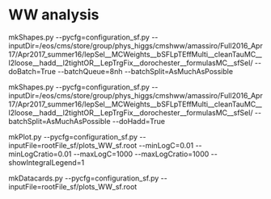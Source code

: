 WW analysis
===========

mkShapes.py --pycfg=configuration_sf.py  --inputDir=/eos/cms/store/group/phys_higgs/cmshww/amassiro/Full2016_Apr17/Apr2017_summer16/lepSel__MCWeights__bSFLpTEffMulti__cleanTauMC__l2loose__hadd__l2tightOR__LepTrgFix__dorochester__formulasMC__sfSel/ --doBatch=True --batchQueue=8nh --batchSplit=AsMuchAsPossible

mkShapes.py --pycfg=configuration_sf.py  --inputDir=/eos/cms/store/group/phys_higgs/cmshww/amassiro/Full2016_Apr17/Apr2017_summer16/lepSel__MCWeights__bSFLpTEffMulti__cleanTauMC__l2loose__hadd__l2tightOR__LepTrgFix__dorochester__formulasMC__sfSel/ --batchSplit=AsMuchAsPossible --doHadd=True


mkPlot.py --pycfg=configuration_sf.py --inputFile=rootFile_sf/plots_WW_sf.root --minLogC=0.01 --minLogCratio=0.01 --maxLogC=1000 --maxLogCratio=1000 --showIntegralLegend=1

mkDatacards.py   --pycfg=configuration_sf.py  --inputFile=rootFile_sf/plots_WW_sf.root




